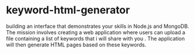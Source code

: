 # keyword-html-generator
building an interface that demonstrates your skills in Node.js and MongoDB. The mission involves creating a web application where users can upload a file containing a list of keywords that i will share with you . The application will then generate HTML pages based on these keywords.
